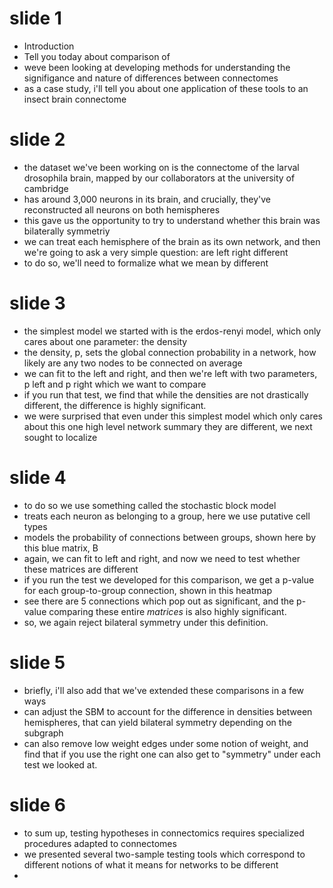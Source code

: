 # slide 1
- Introduction
- Tell you today about comparison of 
- weve been looking at developing methods for understanding the signifigance and nature of differences between connectomes
- as a case study, i'll tell you about one application of these tools to an insect brain connectome

# slide 2
- the dataset we've been working on is the connectome of the larval drosophila brain, mapped by our collaborators at the university of cambridge
- has around 3,000 neurons in its brain, and crucially, they've reconstructed all neurons on both hemispheres
- this gave us the opportunity to try to understand whether this brain was bilaterally symmetriy
- we can treat each hemisphere of the brain as its own network, and then we're going to ask a very simple question: are left right different
- to do so, we'll need to formalize what we mean by different

# slide 3
- the simplest model we started with is the erdos-renyi model, which only cares about one parameter: the density
- the density, p, sets the global connection probability in a network, how likely are any two nodes to be connected on average
- we can fit to the left and right, and then we're left with two parameters, p left and p right which we want to compare 
- if you run that test, we find that while the densities are not drastically different, the difference is highly significant. 
- we were surprised that even under this simplest model which only cares about this one high level network summary they are different, we next sought to localize 

# slide 4 
- to do so we use something called the stochastic block model
- treats each neuron as belonging to a group, here we use putative cell types
- models the probability of connections between groups, shown here by this blue matrix, B
- again, we can fit to left and right, and now we need to test whether these
matrices are different
- if you run the test we developed for this comparison, we get a p-value for each group-to-group connection, shown in this heatmap
- see there are 5 connections which pop out as significant, and the p-value comparing these entire *matrices* is also highly significant. 
- so, we again reject bilateral symmetry under this definition.

# slide 5
- briefly, i'll also add that we've extended these comparisons in a few ways
- can adjust the SBM to account for the difference in densities between hemispheres, that can yield bilateral symmetry depending on the subgraph
- can also remove low weight edges under some notion of weight, and find that 
if you use the right one can also get to "symmetry" under each test we looked at.

# slide 6
- to sum up, testing hypotheses in connectomics requires specialized procedures adapted to connectomes
- we presented several two-sample testing tools which correspond to different notions of what it means for networks to be different
- 

